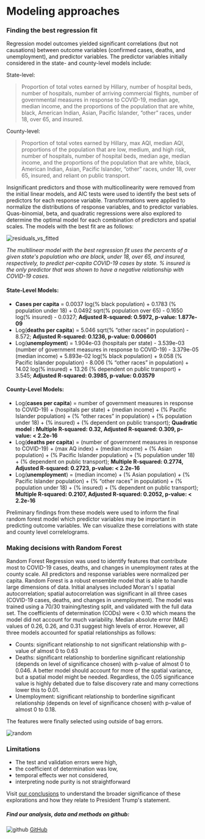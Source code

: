 # Modeling approaches

### Finding the best regression fit

Regression model outcomes yielded significant correlations (but not causations) between outcome variables (confirmed cases, deaths, and unemployment), and predictor variables. The predictor variables initially considered in the state- and county-level models include: 

State-level: 
> Proportion of total votes earned by Hillary, number of hospital beds, number of hospitals, number of arriving commercial flights, number of governmental measures in response to COVID-19, median age, median income, and the proportions of the population that are white, black, American Indian, Asian, Pacific Islander, “other” races, under 18, over 65, and insured.

County-level: 
> Proportion of total votes earned by Hillary, max AQI, median AQI, proportions of the population that are low, medium, and high risk, number of hospitals, number of hospital beds, median age, median income, and the proportions of the population that are white, black, American Indian, Asian, Pacific Islander, “other” races, under 18, over 65, insured, and reliant on public transport. 

Insignificant predictors and those with multicollinearity were removed from the initial linear models, and AIC tests were used to identify the best sets of predictors for each response variable. Transformations were applied to normalize the distributions of response variables, and to predictor variables. Quas-binomial, beta, and quadratic regressions were also explored to determine the optimal model for each combination of predictors and spatial scales. The models with the best fit are as follows:

![residuals_vs_fitted](https://pages.github.ncsu.edu/chaedri/Data-Challenge-GIS713/images/resid_vs_fitted.png)

*The multilinear model with the best regression fit uses the percents of a given state's population who are black, under 18, over 65, and insured, respectively, to predict per-capita COVID-19 cases by state. % insured is the only predictor that was shown to have a negative relationship with COVID-19 cases.*

#### State-Level Models: 
* **Cases per capita** = 0.0037 log(% black population) + 0.1783 (% population under 18) + 0.0492 sqrt(% population over 65) - 0.1650 log(% insured) - 0.0327; **Adjusted R-squared: 0.5972, p-value: 1.877e-09**
* Log(**deaths per capita**) = 5.046 sqrt(% “other races” in population) - 8.572; **Adjusted R-squared: 0.1236, p-value: 0.006601**
* Log(**unemployment**) = 1.904e-03 (hospitals per state) - 3.539e-03 (number of government measures in response to COVID-19) - 3.379e-05 (median income) + 5.893e-02 log(% black population) + 9.058 (% Pacific Islander population) - 8.006 (% “other races” in population) + 14.02 log(% insured) + 13.26 (% dependent on public transport) + 3.545; **Adjusted R-squared: 0.3985, p-value: 0.03579**

#### County-Level Models: 
* Log(**cases per capita**) = number of government measures in response to COVID-19) + (hospitals per state) + (median income) +  (% Pacific Islander population) + (% “other races” in population) +  (% population under 18) + (% insured) + (% dependent on public transport); **Quadratic model : Multiple R-squared:   0.32,	Adjusted R-squared:  0.309, p-value: < 2.2e-16** 
* Log(**deaths per capita**) = (number of government measures in response to COVID-19) + (max AQ index) + (median income) + (% Asian population) + (% Pacific Islander population) +  (% population under 18) + (% dependent on public transport); **Multiple R-squared:  0.2774,	Adjusted R-squared:  0.2723, p-value: < 2.2e-16**                   
* Log(**unemployment**) = (median income) + (% Asian population) + (% Pacific Islander population) + (% “other races” in population) +  (% population under 18) + (% insured) + (% dependent on public transport); **Multiple R-squared:  0.2107,	Adjusted R-squared:  0.2052, p-value: < 2.2e-16**

Preliminary findings from these models were used to inform the final random forest model which predictor variables may be important in predicting outcome variables. We can visualize these correlations with state and county level correlelograms.

### Making decisions with Random Forest

Random Forest Regression was used to identify features that contribute most to COVID-19 cases, deaths, and changes in unemployment rates at the county scale.  All predictors and response variables were normalized per capita. Random Forest is a robust ensemble model that is able to handle large dimensions of data. Initial analyses included Moran's I spatial autocorrelation; spatial autocorrelation was significant in all three cases (COVID-19 cases, deaths, and changes in unemployment). The model was trained using a 70/30 training/testing split, and validated with the full data set. The coefficients of determination (CODs) were < 0.10 which means the model did not account for much variability. Median absolute error (MAE) values of 0.26, 0.26, and 0.31 suggest high levels of error. However, all three models accounted for spatial relationships as follows: 

* Counts: significant relationship to not significant relationship with p-value of almost 0 to 0.63
* Deaths: significant relationship to borderline significant relationship (depends on level of significance chosen) with p-value of almost 0 to 0.046. A better model should account for more of the spatial variance, but a spatial model might be needed. Regardless, the 0.05 significance value is highly debated due to false discovery rate and many corrections lower this to 0.01.
* Unemployment: significant relationship to borderline significant relationship (depends on level of significance chosen) with p-value of almost 0 to 0.18.

The features were finally selected using outside of bag errors.

![random](https://pages.github.ncsu.edu/chaedri/Data-Challenge-GIS713/images/randomforest.png)

### Limitations
* The test and validation errors were high,
* the coefficient of determination was low,
* temporal effects wer not considered,
* interpreting node purity is not straightforward

Visit [our conclusions](https://pages.github.ncsu.edu/chaedri/Data-Challenge-GIS713/the-end) to understand the broader significance of these explorations and how they relate to President Trump's statement.


##### Find our analysis, data and methods on github: 
![github](https://pages.github.ncsu.edu/chaedri/Data-Challenge-GIS713/images/octocat.svg) [GitHub](https://github.ncsu.edu/chaedri/Data-Challenge-GIS713)

